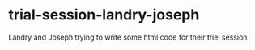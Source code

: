 # trial-session-landry-joseph
Landry and Joseph trying to write some html code for their triel session 
